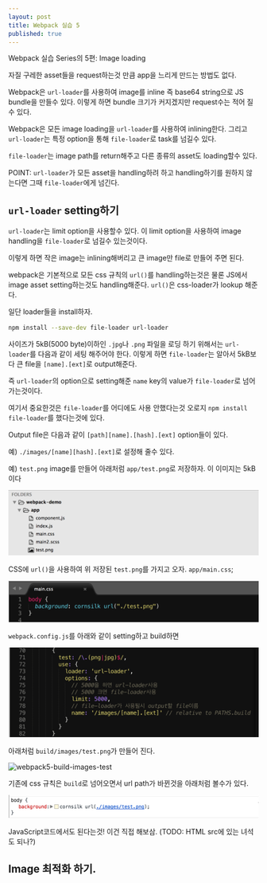 ```yaml
---
layout: post
title: Webpack 실습 5
published: true
---
```


Webpack 실습 Series의 5편: Image loading

자질 구레한 asset들을 request하는것 만큼 app을 느리게 만드는 방법도 없다.

Webpack은 `url-loader`를 사용하여 image를 inline 즉 base64 string으로 JS bundle을 만들수 있다. 이렇게 하면 bundle 크기가 커지겠지만 request수는 적어 질수 있다.

Webpack은 모든 image loading을 `url-loader`를 사용하여 inlining한다. 그리고 `url-loader`는 특정 option을 통해 `file-loader`로 task를 넘길수 있다.

`file-loader`는 image path를 return해주고 다른 종류의 asset도 loading할수 있다.

POINT: `url-loader`가 모든 asset을 handling하려 하고 handling하기를 원하지 않는다면 그때 `file-loader`에게 넘긴다.

## `url-loader` setting하기
`url-loader`는 limit option을 사용할수 있다. 이 limit option을 사용하여 image handling을 `file-loader`로 넘길수 있는것이다.

이렇게 하면 작은 image는 inlining해버리고 큰 image만 file로 만들어 주면 된다.

webpack은 기본적으로 모든 css 규칙의 `url()`를 handling하는것은 물론 JS에서 image asset setting하는것도 handling해준다. `url()`은 css-loader가 lookup 해준다.

일단 loader들을 install하자.

```bash
npm install --save-dev file-loader url-loader
```

사이즈가 5kB(5000 byte)이하인 `.jpg`나 `.png` 파일을 로딩 하기 위해서는 `url-loader`를 다음과 같이 세팅 해주어야 한다.
이렇게 하면 `file-loader`는 알아서 5kB보다 큰 file을 `[name].[ext]`로 output해준다. 

즉 `url-loader`의 option으로 setting해준 `name` key의 value가 `file-loader`로 넘어 가는것이다. 

여기서 중요한것은 `file-loader`를 어디에도 사용 안했다는것 오로지 `npm install file-loader`를 했다는것에 있다.

Output file은 다음과 같이 `[path][name].[hash].[ext]` option들이 있다. 

예) `./images/[name][hash].[ext]`로 설정해 줄수 있다.

예)
`test.png` image를 만들어 아래처럼 `app/test.png`로 저장하자. 이 이미지는 5kB이다

![webpack5-app-test-image](/images/webpack5-app-test-image.png)

CSS에 `url()`을 사용하여 위 저장된 `test.png`를 가지고 오자.
`app/main.css`;

![webpack5-main-css-bg-url](/images/webpack5-main-css-bg-url.png)

`webpack.config.js`를 아래와 같이 setting하고 build하면

![webpack5-webpack-config-url-loader](/images/webpack5-webpack-config-url-loader.png)

아래처럼 `build/images/test.png`가 만들어 진다.

![webpack5-build-images-test](/images/build-images-test.png)

기존에 css 규칙은 `build`로 넘어오면서 url path가 바뀐것을 아래처럼 볼수가 있다.

![webpack5-path-resolve](/images/webpack5-path-resolve.png)

JavaScript코드에서도 된다는것! 이건 직접 해보삼.
(TODO: HTML src에 있는 녀석도 되나?)


## Image 최적화 하기.





